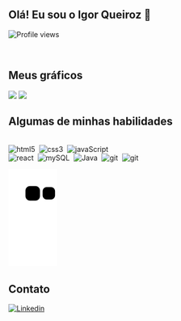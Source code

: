 ## Olá! Eu sou o Igor Queiroz 🤙

  <p align="left"><img src="https://komarev.com/ghpvc/?username=igorqrozo&color=orange" alt="Profile views" /></p>&nbsp;


## Meus gráficos

<p>
  <img height="150em" src="https://github-readme-stats.vercel.app/api?username=igorqroz&show_icons=true&theme=vision-friendly-dark"/>
  <img height="150em" src="https://github-readme-stats.vercel.app/api/top-langs/?username=igorqroz&layout=compact&theme=vision-friendly-dark"/>
</p>

## Algumas de minhas habilidades

<div style="display: inline-block"><br/>
    <img alt="html5" src="https://img.shields.io/badge/HTML5-E34F26?style=for-the-badge&logo=html5&logoColor=white"/>&nbsp;
    <img alt="css3" src="https://img.shields.io/badge/CSS3-1572B6?style=for-the-badge&logo=css3&logoColor=white"/>&nbsp;
    <img alt="javaScript" src="https://img.shields.io/badge/JavaScript-F7DF1E?style=for-the-badge&logo=javascript&logoColor=black"/>&nbsp;<br/>
    <img alt="react" src="https://img.shields.io/badge/React-20232A?style=for-the-badge&logo=react&logoColor=61DAFB"/>&nbsp;
    <img alt="mySQL" src="https://img.shields.io/badge/MySQL-00000F?style=for-the-badge&logo=mysql&logoColor=white"/>&nbsp;
    <img alt="Java" src="https://img.shields.io/badge/Java-000?style=for-the-badge&logo=java"/>&nbsp;
    <img alt="git" src="https://img.shields.io/badge/GIT-E44C30?style=for-the-badge&logo=git&logoColor=white"/>&nbsp;
    <img alt="git" src="https://img.shields.io/badge/Visual_Studio_Code-0078D4?style=for-the-badge&logo=visual%20studio%20code&logoColor=white"/>&nbsp;
</div>

  ![Snake animation](https://github.com/igorqroz/igorqroz/blob/output/github-contribution-grid-snake.svg)


## Contato

[![Linkedin](https://img.shields.io/badge/LinkedIn-0077B5?style=for-the-badge&logo=linkedin&logoColor=white)](https://www.linkedin.com/in/igorqroz/)
